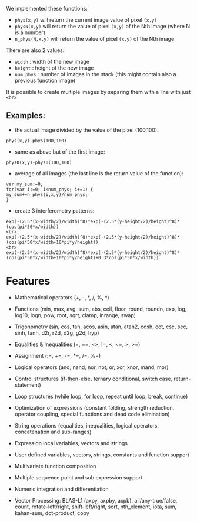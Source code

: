 We implemented these functions: 
 
 - `phys(x,y)` will return the current image value of pixel `(x,y)`
 - `physN(x,y)` will return the value of pixel `(x,y)` of the Nth image (where N is a number)
 - `n_phys(N,x,y)` will return the value of pixel `(x,y)` of the Nth image
 
There are also 2 values:

 - `width`    : width of the new image
 - `height`   : height of the new image
 - `num_phys` : number of images in the stack (this might contain also a previous function image)
 
It is possible to create multiple images by separing them with a line with just `<br>`

Examples:
---------

 * the actual image divided by the value of the pixel (100,100):

```
phys(x,y)-phys(100,100)
```

 * same as above but of the first image:

```
phys0(x,y)-phys0(100,100)
```

 * average of all images (the last line is the return value of the function):

```
var my_sum:=0;
for(var i:=0; i<num_phys; i+=1) {
my_sum+=n_phys(i,x,y)/num_phys;
}
```

 * create 3 interferometry patterns:
```
exp(-(2.5*(x-width/2)/width)^8)*exp(-(2.5*(y-height/2)/height)^8)*(cos(pi*50*x/width))
<br>
exp(-(2.5*(x-width/2)/width)^8)*exp(-(2.5*(y-height/2)/height)^8)*(cos(pi*50*x/width+10*pi*y/height))
<br>
exp(-(2.5*(x-width/2)/width)^8)*exp(-(2.5*(y-height/2)/height)^8)*(cos(pi*50*x/width+10*pi*y/height)+0.3*cos(pi*50*x/width))
```




# Features

 * Mathematical operators (+, -, *, /, %, ^)
 
 * Functions (min, max, avg, sum, abs, ceil, floor, round, roundn, exp, log, log10, logn, pow, root, sqrt, clamp, inrange, swap)
 
 * Trigonometry (sin, cos, tan, acos, asin, atan, atan2, cosh, cot, csc, sec, sinh, tanh, d2r, r2d, d2g, g2d, hyp)
 
 * Equalities & Inequalities (=, ==, <>, !=, <, <=, >, >=)
 
 * Assignment (:=, +=, -=, *=, /=, %=)
 
 * Logical operators (and, nand, nor, not, or, xor, xnor, mand, mor)
 
 * Control structures (if-then-else, ternary conditional, switch case, return-statement)
 
 * Loop structures (while loop, for loop, repeat until loop, break, continue)
 
 * Optimization of expressions (constant folding, strength reduction, operator coupling, special functions and dead code elimination)
 
 * String operations (equalities, inequalities, logical operators, concatenation and sub-ranges)
 
 * Expression local variables, vectors and strings
 
 * User defined variables, vectors, strings, constants and function support
 
 * Multivariate function composition
 
 * Multiple sequence point and sub expression support
 
 * Numeric integration and differentiation
 
 * Vector Processing: BLAS-L1 (axpy, axpby, axpb), all/any-true/false, count, rotate-left/right, shift-left/right, sort, nth_element, iota, sum, kahan-sum, dot-product, copy

